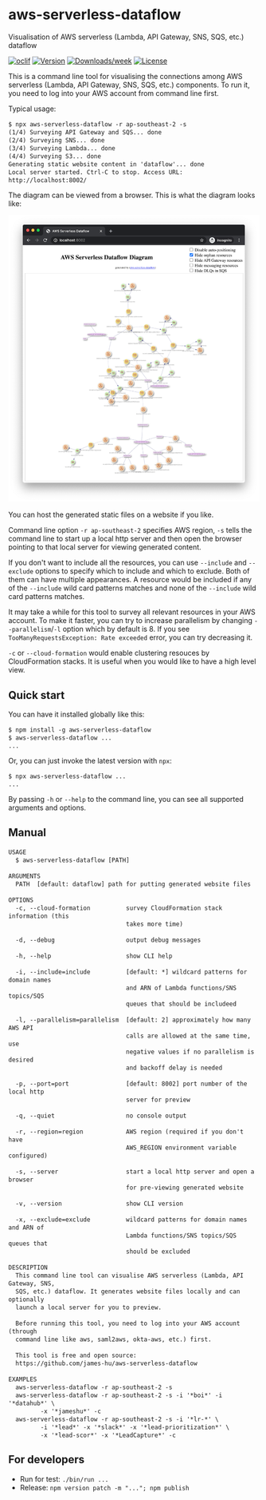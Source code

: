 aws-serverless-dataflow
=======================

Visualisation of AWS serverless (Lambda, API Gateway, SNS, SQS, etc.) dataflow

[![oclif](https://img.shields.io/badge/cli-oclif-brightgreen.svg)](https://oclif.io)
[![Version](https://img.shields.io/npm/v/aws-serverless-dataflow.svg)](https://npmjs.org/package/aws-serverless-dataflow)
[![Downloads/week](https://img.shields.io/npm/dw/aws-serverless-dataflow.svg)](https://npmjs.org/package/aws-serverless-dataflow)
[![License](https://img.shields.io/npm/l/aws-serverless-dataflow.svg)](https://github.com/james-hu/aws-serverless-dataflow/blob/master/package.json)

This is a command line tool for visualising the connections among AWS serverless (Lambda, API Gateway, SNS, SQS, etc.) components. To run it, you need to log into your AWS account from command line first.

Typical usage:

```sh-session
$ npx aws-serverless-dataflow -r ap-southeast-2 -s
(1/4) Surveying API Gateway and SQS... done
(2/4) Surveying SNS... done
(3/4) Surveying Lambda... done
(4/4) Surveying S3... done
Generating static website content in 'dataflow'... done
Local server started. Ctrl-C to stop. Access URL: http://localhost:8002/
```

The diagram can be viewed from a browser. This is what the diagram looks like:

![Screenshot](doc/aws-serverless-dataflow_screenshot.png)

You can host the generated static files on a website if you like.

Command line option `-r ap-southeast-2` specifies AWS region,
`-s` tells the command line to start up a local http server and then open the browser pointing to that local server for viewing generated content.

If you don't want to include all the resources,
you can use `--include` and `--exclude` options to specify which to include and which to exclude.
Both of them can have multiple appearances.
A resource would be included if any of the `--include` wild card patterns matches and none of the `--include` wild card patterns matches.

It may take a while for this tool to survey all relevant resources in your AWS account.
To make it faster, you can try to increase parallelism by changing `--parallelism`/`-l` option which by default is 8.
If you see `TooManyRequestsException: Rate exceeded` error, you can try decreasing it.

`-c` or `--cloud-formation` would enable clustering resouces by CloudFormation stacks.
It is useful when you would like to have a high level view.

## Quick start

You can have it installed globally like this:

```sh-session
$ npm install -g aws-serverless-dataflow
$ aws-serverless-dataflow ...
...
```

Or, you can just invoke the latest version with `npx`:

```sh-session
$ npx aws-serverless-dataflow ...
...
```

By passing `-h` or `--help` to the command line, you can see all supported arguments and options.

## Manual

<!-- help start -->
```
USAGE
  $ aws-serverless-dataflow [PATH]

ARGUMENTS
  PATH  [default: dataflow] path for putting generated website files

OPTIONS
  -c, --cloud-formation          survey CloudFormation stack information (this
                                 takes more time)

  -d, --debug                    output debug messages

  -h, --help                     show CLI help

  -i, --include=include          [default: *] wildcard patterns for domain names
                                 and ARN of Lambda functions/SNS topics/SQS
                                 queues that should be includeed

  -l, --parallelism=parallelism  [default: 2] approximately how many AWS API
                                 calls are allowed at the same time, use
                                 negative values if no parallelism is desired
                                 and backoff delay is needed

  -p, --port=port                [default: 8002] port number of the local http
                                 server for preview

  -q, --quiet                    no console output

  -r, --region=region            AWS region (required if you don't have
                                 AWS_REGION environment variable configured)

  -s, --server                   start a local http server and open a browser
                                 for pre-viewing generated website

  -v, --version                  show CLI version

  -x, --exclude=exclude          wildcard patterns for domain names and ARN of
                                 Lambda functions/SNS topics/SQS queues that
                                 should be excluded

DESCRIPTION
  This command line tool can visualise AWS serverless (Lambda, API Gateway, SNS, 
  SQS, etc.) dataflow. It generates website files locally and can optionally 
  launch a local server for you to preview.

  Before running this tool, you need to log into your AWS account (through 
  command line like aws, saml2aws, okta-aws, etc.) first. 

  This tool is free and open source: 
  https://github.com/james-hu/aws-serverless-dataflow

EXAMPLES
  aws-serverless-dataflow -r ap-southeast-2 -s
  aws-serverless-dataflow -r ap-southeast-2 -s -i '*boi*' -i '*datahub*' \
         -x '*jameshu*' -c
  aws-serverless-dataflow -r ap-southeast-2 -s -i '*lr-*' \
         -i '*lead*' -x '*slack*' -x '*lead-prioritization*' \
         -x '*lead-scor*' -x '*LeadCapture*' -c
```

<!-- help end -->

## For developers

* Run for test: `./bin/run ...`
* Release: `npm version patch -m "..."; npm publish`
